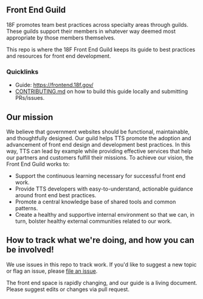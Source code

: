 ## Front End Guild

18F promotes team best practices across specialty areas through guilds. These guilds support their members in whatever way deemed most appropriate by those members themselves.

This repo is where the 18F Front End Guild keeps its guide to best practices and resources for front end development.

### Quicklinks

- Guide: https://frontend.18f.gov/
- [CONTRIBUTING.md](CONTRIBUTING.md) on how to build this guide locally and submitting PRs/issues.

## Our mission
We believe that government websites should be functional, maintainable, and thoughtfully designed. Our guild helps TTS promote the adoption and advancement of front end design and development best practices. In this way, TTS can lead by example while providing effective services that help our partners and customers fulfill their missions.
To achieve our vision, the Front End Guild works to:
- Support the continuous learning necessary for successful front end work.
- Provide TTS developers with easy-to-understand, actionable guidance around front end best practices.
- Promote a central knowledge base of shared tools and common patterns.
- Create a healthy and supportive internal environment so that we can, in turn, bolster healthy external communities related to our work.

## How to track what we're doing, and how you can be involved!

We use issues in this repo to track work. If you'd like to suggest a new topic or flag an issue, please [file an issue](https://github.com/18F/frontend/issues/new/).

The front end space is rapidly changing, and our guide is a living document. Please suggest edits or changes via pull request.
